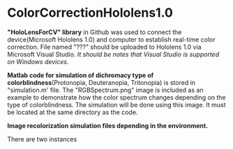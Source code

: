 # ColorCorrectionHololens1.0

**"HoloLensForCV" library** in Github was used to connect the device(Microsoft Hololens 1.0) and computer to establish real-time color correction. 
File named "???" should be uploaded to Hololens 1.0 via Microsoft Visual Studio. _It should be notes that Visual Studio is supported on Windows devices._

**Matlab code for simulation of dichromacy type of colorblindness**(Protonopia, Deuteranopia, Tritonopia) is stored in "simulation.m' file. The "RGBSpectrum.png" image is included 
as an example to demonstrate how the color spectrum changes depending on the type of colorblindness. The simulation will be done using this image. It must be located at the same
directory as the code. 

**Image recolorization simulation files depending in the environment.**

There are two instances
